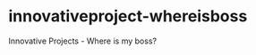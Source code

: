 innovativeproject-whereisboss
=============================

Innovative Projects - Where is my boss?

